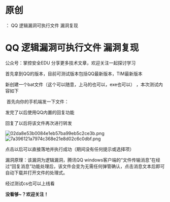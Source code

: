 # 原创
：  QQ 逻辑漏洞可执行文件 漏洞复现

# QQ 逻辑漏洞可执行文件 漏洞复现

> 
公众号：掌控安全EDU 分享更多技术文章，欢迎关注一起探讨学习


首先拿到QQ的版本，目前可测试版本包括QQ最新版本，TIM最新版本

新创建一个bat文件（这个可以随意，上马的也可以，exe也可以） ，本次测试内容如下

 首先向你的手机端发一下文件：

发完了以后使用QQ内置的回复功能

回复了以后将该文件再次进行转发

<img alt="02da8e53b0084e1eb57ba99eb5c2ce3b.png" src="https://img-blog.csdnimg.cn/02da8e53b0084e1eb57ba99eb5c2ce3b.png"/>  <img alt="7a396121a7974c368e21e8d02c6c0dbf.png" src="https://img-blog.csdnimg.cn/7a396121a7974c368e21e8d02c6c0dbf.png"/>

点击以后可以直接落地并执行成功（期间没有任何提示或选择项）

漏洞原理：该漏洞为逻辑漏洞，腾讯QQ windows客户端的“文件传输消息”在经过“回复消息”功能处理后，该文件会变为无需任何弹管确认，点击消息文本后即可自动下载并打开文件的处理式。

经过测试cs也可以上线看

**没看够~？欢迎关注！**
